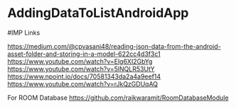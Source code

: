 # AddingDataToListAndroidApp


#IMP Links

https://medium.com/@cpvasani48/reading-json-data-from-the-android-asset-folder-and-storing-in-a-model-622cc4d3f3c1 
</br>
https://www.youtube.com/watch?v=Elg6XI2GbYg
</br>
https://www.youtube.com/watch?v=5lNQLR53UtY
</br>
https://www.npoint.io/docs/70581343da2a4a9eef14
</br>
https://www.youtube.com/watch?v=rJkQzGDUqAQ

For ROOM Database
https://github.com/raikwaramit/RoomDatabaseModule
